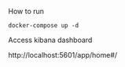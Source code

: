 How to run

``` shell
docker-compose up -d
```

Access kibana dashboard

http://localhost:5601/app/home#/

